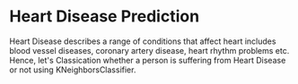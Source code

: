 # Heart Disease Prediction

Heart Disease describes a range of conditions that affect heart includes blood vessel diseases, coronary artery disease, heart rhythm problems etc.
Hence, let's Classication whether a person is suffering from Heart Disease or not using KNeighborsClassifier.

